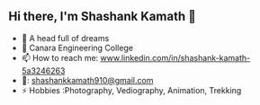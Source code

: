 ## Hi there, I'm Shashank Kamath 👋

- 🌱 A head full of dreams
- 🏫 Canara Engineering College
- 📫 How to reach me:  www.linkedin.com/in/shashank-kamath-5a3246263
- 📧: shashankkamath910@gmail.com
- ⚡ Hobbies :Photography, Vediography, Animation, Trekking

